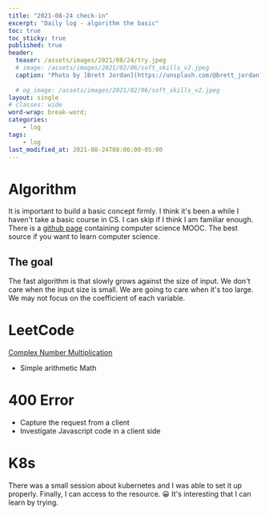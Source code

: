```yaml
---
title: "2021-08-24 check-in"
excerpt: "Daily log - algorithm the basic"
toc: true
toc_sticky: true
published: true
header:
  teaser: /assets/images/2021/08/24/try.jpeg
  # image: /assets/images/2021/02/06/soft_skills_v2.jpeg
  caption: "Photo by [Brett Jordan](https://unsplash.com/@brett_jordan?utm_source=unsplash&utm_medium=referral&utm_content=creditCopyText) on [Unsplash](https://unsplash.com/s/photos/try?utm_source=unsplash&utm_medium=referral&utm_content=creditCopyText)"
  
  # og_image: /assets/images/2021/02/06/soft_skills_v2.jpeg
layout: single
# classes: wide
word-wrap: break-word;
categories:
    - log
tags:
    - log
last_modified_at: 2021-08-24T08:06:00-05:00
---
```


# Algorithm 
It is important to build a basic concept firmly. I think it's been a while I haven't take a basic course in CS. I can skip if I think I am familiar enough. There is a [github page](https://github.com/ossu/computer-science) containing computer science MOOC. The best source if you want to learn computer science. 

## The goal 
The fast algorithm is that slowly grows against the size of input. We don't care when the input size is small. We are going to care when it's too large. We may not focus on the coefficient of each variable.

# LeetCode 
[Complex Number Multiplication](https://leetcode.com/explore/challenge/card/august-leetcoding-challenge-2021/616/week-4-august-22nd-august-28th/3917/)
* Simple arithmetic Math 

# 400 Error 
* Capture the request from a client 
* Investigate Javascript code in a client side 

# K8s
There was a small session about kubernetes and I was able to set it up properly. Finally, I can access to the resource. 😀 It's interesting that I can learn by trying. 